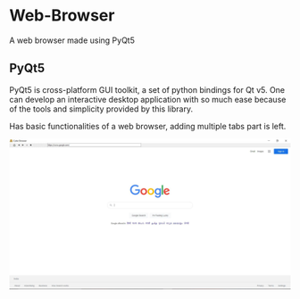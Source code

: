 # Web-Browser

A web browser made using PyQt5

## PyQt5

PyQt5 is cross-platform GUI toolkit, a set of python bindings for Qt v5. One can develop an interactive desktop application with so much ease because of the tools and simplicity provided by this library.

Has basic functionalities of a web browser, adding multiple tabs part is left.
<br>

![Cutie Browser](https://github.com/Wilson0406/Web-Browser/blob/main/cutie.JPG)
